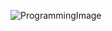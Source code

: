 ![ProgrammingImage](https://github.com/user-attachments/assets/a60d5382-5584-49fe-adb6-97d149e4e729)
